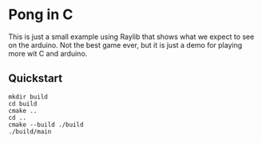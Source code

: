 # Pong in C

This is just a small example using Raylib that shows what we expect to see on
the arduino. Not the best game ever, but it is just a demo for playing more wit
C and arduino.

## Quickstart

```console
mkdir build
cd build
cmake ..
cd ..
cmake --build ./build
./build/main
```
